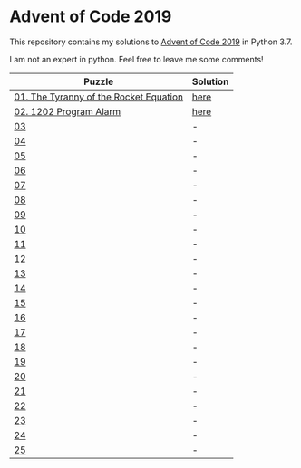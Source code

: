 Advent of Code 2019
========================

This repository contains my solutions to [Advent of Code 2019](https://adventofcode.com/2019) in Python 3.7.

I am not an expert in python. Feel free to leave me some comments!

|Puzzle|Solution|
|---|---|
|[01. The Tyranny of the Rocket Equation](https://adventofcode.com/2019/day/1)|[here](/day1.py)|
|[02. 1202 Program Alarm](https://adventofcode.com/2019/day/2)|[here](/day2.py)|
|[03](https://adventofcode.com/2019/day/3)|-|
|[04](https://adventofcode.com/2019/day/4)|-|
|[05](https://adventofcode.com/2019/day/5)|-|
|[06](https://adventofcode.com/2019/day/6)|-|
|[07](https://adventofcode.com/2019/day/7)|-|
|[08](https://adventofcode.com/2019/day/8)|-|
|[09](https://adventofcode.com/2019/day/9)|-|
|[10](https://adventofcode.com/2019/day/10)|-|
|[11](https://adventofcode.com/2019/day/11)|-|
|[12](https://adventofcode.com/2019/day/12)|-|
|[13](https://adventofcode.com/2019/day/13)|-|
|[14](https://adventofcode.com/2019/day/14)|-|
|[15](https://adventofcode.com/2019/day/15)|-|
|[16](https://adventofcode.com/2019/day/16)|-|
|[17](https://adventofcode.com/2019/day/17)|-|
|[18](https://adventofcode.com/2019/day/18)|-|
|[19](https://adventofcode.com/2019/day/19)|-|
|[20](https://adventofcode.com/2019/day/20)|-|
|[21](https://adventofcode.com/2019/day/21)|-|
|[22](https://adventofcode.com/2019/day/22)|-|
|[23](https://adventofcode.com/2019/day/23)|-|
|[24](https://adventofcode.com/2019/day/24)|-|
|[25](https://adventofcode.com/2019/day/25)|-|
